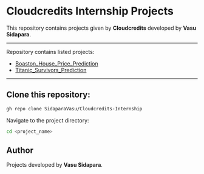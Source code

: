 # Cloudcredits Internship Projects

This repository contains projects given by **Cloudcredits** developed by **Vasu Sidapara**.

---

Repository contains listed projects:

- [Boaston_House_Price_Prediction](#boaston_house_price_prediction)
- [Titanic_Survivors_Prediction](#titanic_survivors_prediction)

---

## Clone this repository:

```bash
gh repo clone SidaparaVasu/Cloudcredits-Internship
```

Navigate to the project directory:

```bash
cd <project_name>
```

## Author

Projects developed by **Vasu Sidapara**.